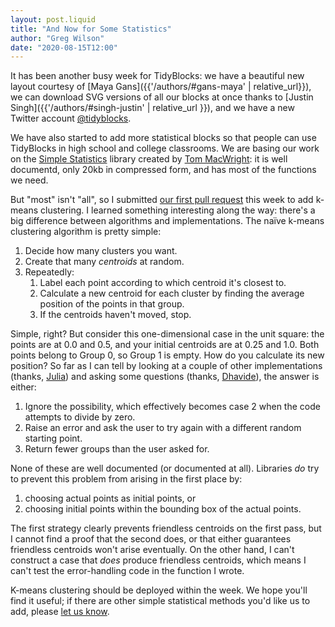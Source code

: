 ```yaml
---
layout: post.liquid
title: "And Now for Some Statistics"
author: "Greg Wilson"
date: "2020-08-15T12:00"
---
```


It has been another busy week for TidyBlocks:
we have a beautiful new layout courtesy of [Maya Gans]({{'/authors/#gans-maya' | relative_url}}),
we can download SVG versions of all our blocks at once thanks to [Justin Singh]({{'/authors/#singh-justin' | relative_url }}),
and we have a new Twitter account [@tidyblocks](https://twitter.com/tidyblocks).

We have also started to add more statistical blocks
so that people can use TidyBlocks in high school and college classrooms.
We are basing our work on the [Simple Statistics](https://simplestatistics.org/) library
created by [Tom MacWright](https://macwright.com/):
it is well documentd,
only 20kb in compressed form,
and has most of the functions we need.

But "most" isn't "all",
so I submitted [our first pull request](https://github.com/simple-statistics/simple-statistics/pull/482) this week
to add k-means clustering.
I learned something interesting along the way:
there's a big difference between algorithms and implementations.
The naïve k-means clustering algorithm is pretty simple:

1.  Decide how many clusters you want.
2.  Create that many *centroids* at random.
3.  Repeatedly:
    1.  Label each point according to which centroid it's closest to.
    2.  Calculate a new centroid for each cluster by finding the average position of the points in that group.
    3.  If the centroids haven't moved, stop.

Simple, right?
But consider this one-dimensional case in the unit square:
the points are at 0.0 and 0.5,
and your initial centroids are at 0.25 and 1.0.
Both points belong to Group 0,
so Group 1 is empty.
How do you calculate its new position?
So far as I can tell by looking at a couple of other implementations (thanks, [Julia](https://juliasilge.com/))
and asking some questions (thanks, [Dhavide](https://dhavide.github.io/index.html)),
the answer is either:

1.  Ignore the possibility, which effectively becomes case 2 when the code attempts to divide by zero.
2.  Raise an error and ask the user to try again with a different random starting point.
3.  Return fewer groups than the user asked for.

None of these are well documented (or documented at all).
Libraries *do* try to prevent this problem from arising in the first place by:

1.  choosing actual points as initial points, or
1.  choosing initial points within the bounding box of the actual points.

The first strategy clearly prevents friendless centroids on the first pass,
but I cannot find a proof that the second does,
or that either guarantees friendless centroids won't arise eventually.
On the other hand,
I can't construct a case that *does* produce friendless centroids,
which means I can't test the error-handling code in the function I wrote.

K-means clustering should be deployed within the week.
We hope you'll find it useful;
if there are other simple statistical methods you'd like us to add,
please [let us know](mailto:{{site.email}}).

